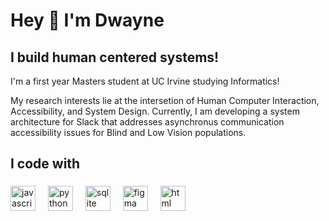 <h1 align="left">Hey 👋 I'm Dwayne</h1>

###
<h2 align="left">I build human centered systems!</h2>
  <p align="left">I'm a first year Masters student at UC Irvine studying Informatics!</p>
  <p align="left">My research interests lie at the intersetion of Human Computer Interaction, Accessibility, and System Design. Currently, I am developing a system architecture for Slack that  addresses asynchronus communication accessibility issues for Blind and Low Vision populations. </p>

###



###

<h2 align="left">I code with</h2>

###

<div align="left">
  <img src="https://cdn.jsdelivr.net/gh/devicons/devicon/icons/javascript/javascript-original.svg" height="40" alt="javascript logo"  />
  <img width="12" />
  <img src="https://cdn.jsdelivr.net/gh/devicons/devicon/icons/python/python-original.svg" height="40" alt="python logo"  />
  <img width="12" />
  <img src="https://cdn.jsdelivr.net/gh/devicons/devicon/icons/sqlite/sqlite-original.svg" height="40" alt="sqlite logo"  />
  <img width="12" />
  <img src="https://cdn.jsdelivr.net/gh/devicons/devicon/icons/figma/figma-original.svg" height="40" alt="figma logo"  />
  <img width="12" />
  <img src="https://cdn.jsdelivr.net/gh/devicons/devicon/icons/storybook/storybook-original.svg" height="40" alt="html logo"  />
</div>

###
